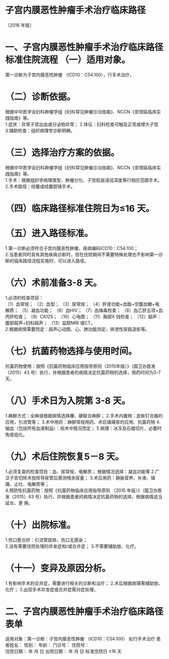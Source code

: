 # 子宫内膜恶性肿瘤手术治疗临床路径  
（2016 年版）  
# 一、子宫内膜恶性肿瘤手术治疗临床路径标准住院流程 （一）适用对象。  
第一诊断为子宫内膜恶性肿瘤 （ICD10：C54.100），行手术治疗。  
# （二）诊断依据。  
根据中华医学会妇科肿瘤学组《妇科常见肿瘤诊治指南》、NCCN《宫颈癌临床实践指南》等。  
1.症状：异常子宫出血或分泌物异常；  2.体征：妇科检查可触及正常或增大子宫  3.辅助检查：组织病理学诊断明确。  
# （三）选择治疗方案的依据。  
根据中华医学会妇科肿瘤学组《妇科常见肿瘤诊治指南》、NCCN《宫颈癌临床实践指南》等。  
1.手术：根据组织学病理类型、肿瘤分化、子宫肌层浸润深度等行相应范围手术。 2.手术路径：经腹或经腹腔镜手术。  
# （四）临床路径标准住院日为≤16 天。  
# （五）进入路径标准。  
1.第一诊断必须符合子宫内膜恶性肿瘤，疾病编码ICD10：C54.100；  
2.当患者同时具有其他疾病诊断时，但在住院期间不需要特殊处理也不影响第一诊断的临床路径流程实施时，可以进入路径。  
# （六）术前准备3-8 天。  
1.必须的检查项目：  
（1）血常规； （2）血型； （3）尿常规； （4）肝肾功能+血脂$+$空腹血糖$+$电解质； （5）凝血功能； （6）血HIV； （7）血梅毒检查； （8）血乙肝五项$+$血丙肝检查； （9）CA125； （10）心电图； （11）胸部X 线检查； （12）超声：腹部超声$+$妇科超声；  （13）盆腔MRI 或CT。  
2.根据病情需要而定：超声心动图、心、肺功能测定，排泄性尿路造影等。  
# （七）抗菌药物选择与使用时间。  
抗菌药物使用：按照《抗菌药物临床应用指导原则（2015年版）》（国卫办医发〔2015〕43 号）执行，并根据患者的病情决定抗菌药物的选择，用药时间为3-7 天。  
# （八）手术日为入院第 3-8 天。  
1.麻醉方式：全麻或根据病情选择腰、硬联合麻醉； 2.手术内置物：皮肤钉合器的应用，引流管等； 3.术中用药：麻醉常规用药、术后镇痛泵的应用、抗菌药物 4.输血（包括所有血液制品）：视术中情况而定； 5.病理：冰冻及石蜡切片，必要时免疫组化。  
# （九）术后住院恢复5－8 天。  
1.必须复查的检查项目：血、尿常规、电解质； 根据情况选择：凝血功能等 2.广泛子宫切除术拔除导尿管后需测残余尿量； 3.术后用药：静脉营养、补液、镇痛、止吐、电解质等；  
4.预防性抗菌药物：按照《抗菌药物临床应用指导原则 （2015 年版）》（国卫办医发〔2015〕43 号）执行，并根据患者的病情决定抗菌药物的选择，根据病情适当延长、更 换。  
# （十）出院标准。  
1.伤口愈合好：引流管拔除、伤口无感染；  
2.没有需要住院处理的并发症和/或合并症； 
3.不需要辅助放、化疗。  
# （十一）变异及原因分析。  
1.有影响手术的合并症，需要进行相关的诊断和治疗； 
2.术后根据病理需辅助放、化疗； 
3.出现手术并发症或合并症需对症处理。  
# 二、子宫内膜恶性肿瘤手术治疗临床路径表单  
适用对象：第一诊断：子宫内膜恶性肿瘤 （ICD10：C54.100） 拟行手术治疗 患者姓名：               性别：    年龄：      门诊号：        住院号：  
住院日期：        年  月  日     出院日期：    年  月  日   标准住院日 ≤16 天  

